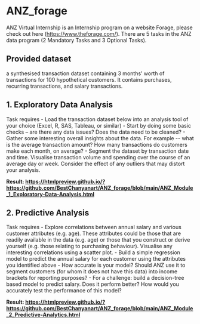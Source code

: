 # ANZ_forage

ANZ Virtual Internship is an Internship program on a website Forage, please check out here (https://www.theforage.com/). 
There are 5 tasks in the ANZ data program (2 Mandatory Tasks and 3 Optional Tasks). 

## Provided dataset 

a synthesised transaction dataset containing 3 months’ worth of transactions for 100 hypothetical customers. It contains purchases, recurring transactions, and salary transactions.
    
## 1. Exploratory Data Analysis 

Task requires 
    - Load the transaction dataset below into an analysis tool of your choice (Excel, R, SAS, Tableau, or similar)
    - Start by doing some basic checks – are there any data issues? Does the data need to be cleaned?
    - Gather some interesting overall insights about the data. For example -- what is the average transaction amount? How many transactions do customers make each month, on average?
    - Segment the dataset by transaction date and time. Visualise transaction volume and spending over the course of an average day or week. Consider the effect of any outliers that may distort your analysis.

**Result:  https://htmlpreview.github.io/?https://github.com/BestChanyanart/ANZ_forage/blob/main/ANZ_Module_1_Exploratory-Data-Analysis.html**

## 2. Predictive Analysis 

Task requires 
      - Explore correlations between annual salary and various customer attributes (e.g. age). These attributes could be those that are readily available in the data (e.g. age) or those that you construct or derive yourself (e.g. those relating to purchasing behaviour). Visualise any interesting correlations using a scatter plot.
      - Build a simple regression model to predict the annual salary for each customer using the attributes you identified above
      - How accurate is your model? Should ANZ use it to segment customers (for whom it does not have this data) into income brackets for reporting purposes?
      - For a challenge: build a decision-tree based model to predict salary. Does it perform better? How would you accurately test the performance of this model?
      
**Result:  https://htmlpreview.github.io/?https://github.com/BestChanyanart/ANZ_forage/blob/main/ANZ_Module_2_Predictive-Analytics.html**
